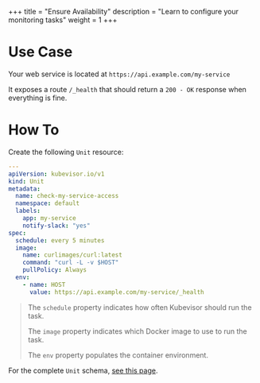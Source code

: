+++
title = "Ensure Availability"
description = "Learn to configure your monitoring tasks"
weight = 1
+++

# Use Case

Your web service is located at `https://api.example.com/my-service`

It exposes a route `/_health` that should return a `200 - OK` response when everything is fine.

# How To

Create the following `Unit` resource:

```yaml
---
apiVersion: kubevisor.io/v1
kind: Unit
metadata:
  name: check-my-service-access
  namespace: default
  labels:
    app: my-service
    notify-slack: "yes"
spec:
  schedule: every 5 minutes
  image:
    name: curlimages/curl:latest
    command: "curl -L -v $HOST"
    pullPolicy: Always
  env:
    - name: HOST
      value: https://api.example.com/my-service/_health
```

> The `schedule` property indicates how often Kubevisor should run the task.
>
> The `image` property indicates which Docker image to use to run the task.
>
> The `env` property populates the container environment.

For the complete `Unit` schema, [see this page](/docs/concepts/unit/schema).
